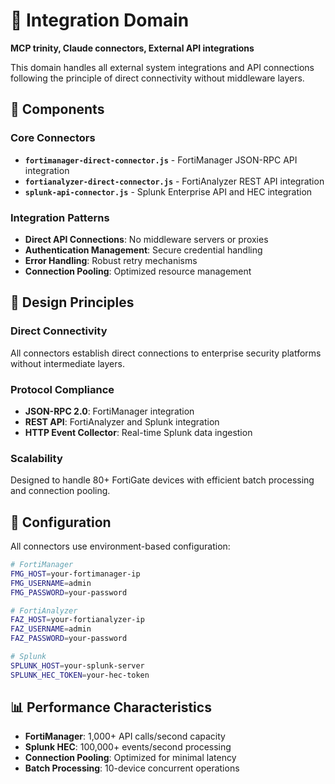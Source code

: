 # 🔗 Integration Domain

**MCP trinity, Claude connectors, External API integrations**

This domain handles all external system integrations and API connections following the principle of direct connectivity without middleware layers.

## 📁 Components

### Core Connectors
- **`fortimanager-direct-connector.js`** - FortiManager JSON-RPC API integration
- **`fortianalyzer-direct-connector.js`** - FortiAnalyzer REST API integration
- **`splunk-api-connector.js`** - Splunk Enterprise API and HEC integration

### Integration Patterns
- **Direct API Connections**: No middleware servers or proxies
- **Authentication Management**: Secure credential handling
- **Error Handling**: Robust retry mechanisms
- **Connection Pooling**: Optimized resource management

## 🎯 Design Principles

### Direct Connectivity
All connectors establish direct connections to enterprise security platforms without intermediate layers.

### Protocol Compliance
- **JSON-RPC 2.0**: FortiManager integration
- **REST API**: FortiAnalyzer and Splunk integration
- **HTTP Event Collector**: Real-time Splunk data ingestion

### Scalability
Designed to handle 80+ FortiGate devices with efficient batch processing and connection pooling.

## 🔧 Configuration

All connectors use environment-based configuration:

```bash
# FortiManager
FMG_HOST=your-fortimanager-ip
FMG_USERNAME=admin
FMG_PASSWORD=your-password

# FortiAnalyzer
FAZ_HOST=your-fortianalyzer-ip
FAZ_USERNAME=admin
FAZ_PASSWORD=your-password

# Splunk
SPLUNK_HOST=your-splunk-server
SPLUNK_HEC_TOKEN=your-hec-token
```

## 📊 Performance Characteristics

- **FortiManager**: 1,000+ API calls/second capacity
- **Splunk HEC**: 100,000+ events/second processing
- **Connection Pooling**: Optimized for minimal latency
- **Batch Processing**: 10-device concurrent operations